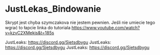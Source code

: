 # JustLekas_Bindowanie

Skrypt jest chyba szymczakova nie jestem pewnien. Jeśli nie umiecie tego wgrać to łapcie linka do tutoriala https://www.youtube.com/watch?v=kzvC2XMekjs&t=185s

JustLeaks: https://discord.gg/Sjetsdbygu
JustLeaks: https://discord.gg/Sjetsdbygu
JustLeaks: https://discord.gg/Sjetsdbygu

